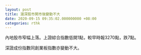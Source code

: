 ```yaml
---
layout: post
title: 滬深股市開市後變動不大
date: 2020-09-15 09:35:02.000000000 +08:00
categories: rthk
---
```


內地股市窄幅上落。上證綜合指數低開1點，較早時報3270點，跌7點。

深證成份指數同創業板指數亦變動不大。
